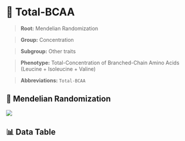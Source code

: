 # 🧪 Total-BCAA

> **Root:** Mendelian Randomization

> **Group:** Concentration  

> **Subgroup:** Other traits

> **Phenotype:** Total-Concentration of Branched-Chain Amino Acids (Leucine + Isoleucine + Valine)  

> **Abbreviations:** `Total-BCAA`

## 🧬 Mendelian Randomization  

<img src="/MR/Figures/Inverse/Total-BCAA.png"/>


## 📊 Data Table


<CsvTableMRI src="/MR/Data/Inverse/Total-BCAA.csv"/>
